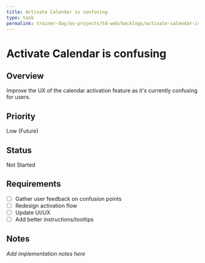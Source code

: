 ```yaml
---
title: Activate Calendar is confusing
type: task
permalink: trainer-day/os-projects/td-web/backlogs/activate-calendar-is-confusing
---
```


# Activate Calendar is confusing

## Overview
Improve the UX of the calendar activation feature as it's currently confusing for users.

## Priority
Low (Future)

## Status
Not Started

## Requirements
- [ ] Gather user feedback on confusion points
- [ ] Redesign activation flow
- [ ] Update UI/UX
- [ ] Add better instructions/tooltips

## Notes
_Add implementation notes here_